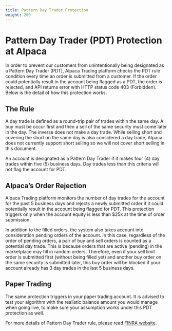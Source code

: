 ```yaml
---
title: Pattern Day Trader Protection
weight: 200
---
```


# Pattern Day Trader (PDT) Protection at Alpaca

In order to prevent our customers from unintentionally being designated as a
Pattern Day Trader (PDT), Alpaca Trading platform checks the PDT rule condition
every time an order is submitted from a customer. If the order could potentially
result in the account being flagged as a PDT, the order is rejected, and API
returns error with HTTP status code 403 (Forbidden). Below is the detail of
how this protection works.

## The Rule
A day trade is defined as a round-trip pair of trades within the same day. A
buy must be occur first and then a sell of the same security must come later
in the day. The inverse does not make a day trade. While selling short and
covering the short on the same day is also considered a day trade, Alpaca
does not currently support short selling so we will not cover short selling
in this document.

An account is designated as a Pattern Day Trader if it makes four (4) day
trades within five (5) business days. Day trades less than this criteria
will not flag the account for PDT.

## Alpaca’s Order Rejection
Alpaca Trading platform monitors the number of day trades for the account
for the past 5 business days and rejects a newly submitted order if it
could potentially result in the account being flagged for PDT. This
protection triggers only when the account equity is less than $25k at
the time of order submission.

In addition to the filled orders, the system also takes account into
consideration pending orders of the account. In this case, regardless of
the order of pending orders, a pair of buy and sell orders is counted as
a potential day trade. This is because orders that are active (pending)
in the marketplace may fill in random orders. Therefore, even if your
sell limit order is submitted first (without being filled yet) and
another buy order on the same security is submitted later, this buy
order will be blocked if your account already has 3 day trades in
the last 5 business days.

## Paper Trading
The same protection triggers in your paper trading account. It is
advised to test your algorithm with the realistic balance amount you
would manage when going live, to make sure your assumption works under
this PDT protection as well.

For more details of Pattern Day Trader rule, please read
[FINRA website](http://www.finra.org/investors/day-trading-margin-requirements-know-rules).
